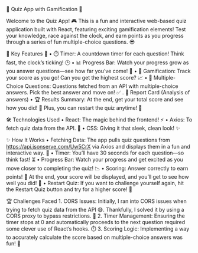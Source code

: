 🎉 Quiz App with Gamification 🎉

Welcome to the Quiz App! 🎮 This is a fun and interactive web-based quiz application built with React, featuring exciting gamification elements! Test your knowledge, race against the clock, and earn points as you progress through a series of fun multiple-choice questions. 😎

🌟 Key Features 🌟
• ⏱️ Timer: A countdown timer for each question! Think fast, the clock’s ticking! 🕒
• 📊 Progress Bar: Watch your progress grow as you answer questions—see how far you’ve come! 🏁
• 🎯 Gamification: Track your score as you go! Can you get the highest score? 📈
• 📝 Multiple-Choice Questions: Questions fetched from an API with multiple-choice answers. Pick the best answer and move on! ✅
. 📄 Report Card (Analysis of answers)
• 🏆 Results Summary: At the end, get your total score and see how you did! 🎉 Plus, you can restart the quiz anytime! 🔄

🛠️ Technologies Used
• React: The magic behind the frontend! ⚡
• Axios: To fetch quiz data from the API. 📡
• CSS: Giving it that sleek, clean look! ✨



✨ How It Works
• Fetching Data: The app pulls quiz questions from https://api.jsonserve.com/Uw5CrX via Axios and displays them in a fun and interactive way. 🧠
• Timer: You’ll have 30 seconds for each question—so think fast! ⏳
• Progress Bar: Watch your progress and get excited as you move closer to completing the quiz! 📉
• Scoring: Answer correctly to earn points! 🏅 At the end, your score will be displayed, and you’ll get to see how well you did! 🌟
• Restart Quiz: If you want to challenge yourself again, hit the Restart Quiz button and try for a higher score! 🔄

🏆 Challenges Faced 1. CORS Issues: Initially, I ran into CORS issues when trying to fetch quiz data from the API 😅. Thankfully, I solved it by using a CORS proxy to bypass restrictions. 🚧 2. Timer Management: Ensuring the timer stops at 0 and automatically proceeds to the next question required some clever use of React’s hooks. ⏱️ 3. Scoring Logic: Implementing a way to accurately calculate the score based on multiple-choice answers was fun! 🎯
